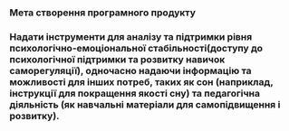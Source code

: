 ### Мета створення програмного продукту
### Надати інструменти для аналізу та підтримки рівня психологічно-емоціональної стабільності(доступу до психологічної підтримки та розвитку навичок саморегуляції), одночасно надаючи інформацію та можливості для інших потреб, таких як сон (наприклад, інструкції для покращення якості сну) та педагогічна діяльність (як навчальні матеріали для самопідвищення і розвитку).
